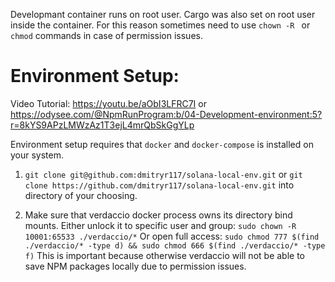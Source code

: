 Developmant container runs on root user. Cargo was also set on root user inside the container.
For this reason sometimes need to use `chown -R ` or `chmod` commands in case of permission issues.

# Environment Setup:

Video Tutorial: 
https://youtu.be/aObI3LFRC7I
or
https://odysee.com/@NpmRunProgram:b/04-Development-environment:5?r=8kYS9APzLMWzAz1T3ejL4mrQbSkGgYLp

Environment setup requires that `docker` and `docker-compose` is installed on your system.

1. `git clone git@github.com:dmitryr117/solana-local-env.git`
or `git clone https://github.com/dmitryr117/solana-local-env.git`
into directory of your choosing.

2. Make sure that verdaccio docker process owns its directory bind mounts.
Either unlock it to specific user and group: `sudo chown -R 10001:65533 ./verdaccio/*`
Or open full access: `sudo chmod 777 $(find ./verdaccio/* -type d) && sudo chmod 666 $(find ./verdaccio/* -type f)`
This is important because otherwise verdaccio will not be able to save NPM packages
locally due to permission issues.
